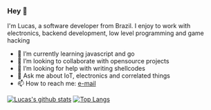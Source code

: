 ### Hey 👋

<!--
**lucas-engen/lucas-engen** is a ✨ _special_ ✨ repository because its `README.md` (this file) appears on your GitHub profile.
-->

I'm Lucas, a software developer from Brazil. I enjoy to work with electronics, backend development, low level programming and game hacking

- 🌱 I’m currently learning javascript and go
- 👯 I’m looking to collaborate with opensource projects
- 🤔 I’m looking for help with writing shellcodes
- 💬 Ask me about IoT, electronics and correlated things
- 📫 How to reach me: [e-mail](mailto:lucas.engen.cc@gmail.com)

[![Lucas's github stats](https://github-readme-stats.vercel.app/api?username=lucas-engen&theme=dark)](https://github.com/anuraghazra/github-readme-stats)
[![Top Langs](https://github-readme-stats.vercel.app/api/top-langs/?username=lucas-engen&langs_count=8&hide=makefile,batch,shell&layout=compact)](https://github.com/anuraghazra/github-readme-stats)
